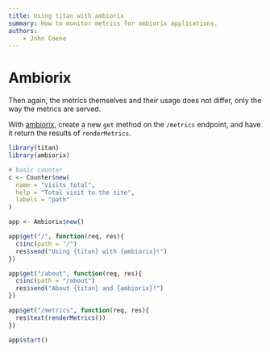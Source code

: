 ```yaml
---
title: Using titan with ambiorix
summary: How to monitor metrics for ambiorix applications.
authors:
    - John Coene
---
```


# Ambiorix

Then again, the metrics themselves and their usage does not differ, only the way the metrics are served.

With [ambiorix](https://github.com/JohnCoene/ambiorix), create a new `get` method on the `/metrics` endpoint, and have it return the results of `renderMetrics`.

```r
library(titan)
library(ambiorix)

# basic counter
c <- Counter$new(
  name = "visits_total", 
  help = "Total visit to the site",
  labels = "path"
)

app <- Ambiorix$new()

app$get("/", function(req, res){
  c$inc(path = "/")
  res$send("Using {titan} with {ambiorix}!")
})

app$get("/about", function(req, res){
  c$inc(path = "/about")
  res$send("About {titan} and {ambiorix}!")
})

app$get("/metrics", function(req, res){
  res$text(renderMetrics())
})

app$start()
```
